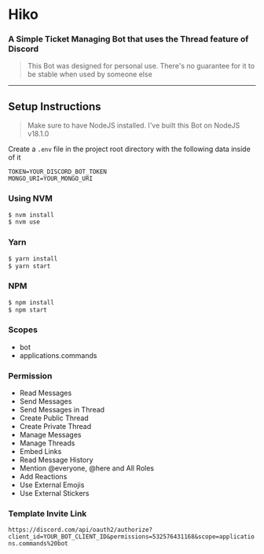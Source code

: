 # Hiko

### A Simple Ticket Managing Bot that uses the Thread feature of Discord

> This Bot was designed for personal use. There's no guarantee for it to be stable when used by someone else

---

## Setup Instructions

> Make sure to have NodeJS installed. I've built this Bot on NodeJS v18.1.0

Create a `.env` file in the project root directory with the following data inside of it

```env
TOKEN=YOUR_DISCORD_BOT_TOKEN
MONGO_URI=YOUR_MONGO_URI
```

### Using NVM

```bash
$ nvm install
$ nvm use
```

### Yarn

```bash
$ yarn install
$ yarn start
```

### NPM

```bash
$ npm install
$ npm start
```

### Scopes

-   bot
-   applications.commands

### Permission

-   Read Messages
-   Send Messages
-   Send Messages in Thread
-   Create Public Thread
-   Create Private Thread
-   Manage Messages
-   Manage Threads
-   Embed Links
-   Read Message History
-   Mention @everyone, @here and All Roles
-   Add Reactions
-   Use External Emojis
-   Use External Stickers

### Template Invite Link

`https://discord.com/api/oauth2/authorize?client_id=YOUR_BOT_CLIENT_ID&permissions=532576431168&scope=applications.commands%20bot`
